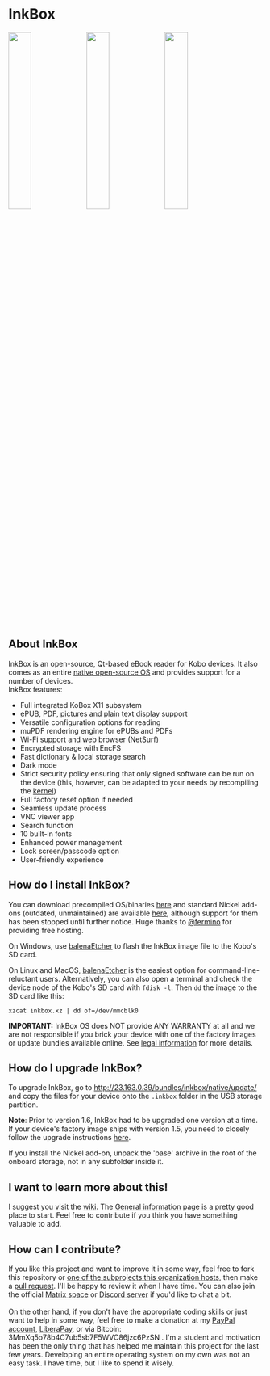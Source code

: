 # InkBox
<img src="https://github.com/Kobo-InkBox/inkbox/blob/master/screenshots/homepage.png?raw=true" width="30%"></img> <img src="https://github.com/Kobo-InkBox/inkbox/blob/master/screenshots/reading.png?raw=true" width="30%"></img> <img src="https://github.com/Kobo-InkBox/inkbox/blob/master/screenshots/library.png?raw=true" width="30%"></img> 
## About InkBox
InkBox is an open-source, Qt-based eBook reader for Kobo devices. It also comes as an entire [native open-source OS](https://github.com/Kobo-InkBox/rootfs) and provides support for a number of devices.
<br>
InkBox features:
- Full integrated KoBox X11 subsystem
- ePUB, PDF, pictures and plain text display support
- Versatile configuration options for reading
- muPDF rendering engine for ePUBs and PDFs
- Wi-Fi support and web browser (NetSurf)
- Encrypted storage with EncFS
- Fast dictionary & local storage search
- Dark mode
- Strict security policy ensuring that only signed software can be run on the device (this, however, can be adapted to your needs by recompiling the [kernel](https://github.com/Kobo-InkBox/kernel))
- Full factory reset option if needed
- Seamless update process
- VNC viewer app
- Search function
- 10 built-in fonts
- Enhanced power management
- Lock screen/passcode option
- User-friendly experience
## How do I install InkBox?
You can download precompiled OS/binaries [here](http://23.163.0.39/bundles/inkbox/native/) and standard Nickel add-ons (outdated, unmaintained) are available [here](http://23.163.0.39/bundles/inkbox/nickel/), although support for them has been stopped until further notice. Huge thanks to [@fermino](https://github.com/fermino) for providing free hosting.
<br>

On Windows, use [balenaEtcher](https://www.balena.io/etcher/) to flash the InkBox image file to the Kobo's SD card.

On Linux and MacOS, [balenaEtcher](https://www.balena.io/etcher/) is the easiest option for command-line-reluctant users.
Alternatively, you can also open a terminal and check the device node of the Kobo's SD card with `fdisk -l`. Then `dd` the image to the SD card like this:

```
xzcat inkbox.xz | dd of=/dev/mmcblk0
```
<b>IMPORTANT:</b> InkBox OS does NOT provide ANY WARRANTY at all and we are not responsible if you brick your device with one of the factory images or update bundles available online. See [legal information](https://github.com/Kobo-InkBox/inkbox/blob/master/LEGAL.md) for more details.

## How do I upgrade InkBox?
To upgrade InkBox, go to http://23.163.0.39/bundles/inkbox/native/update/ and copy the files for your device onto the `.inkbox` folder in the USB storage partition.

**Note**: Prior to version 1.6, InkBox had to be upgraded one version at a time. If your device's factory image ships with version 1.5, you need to closely follow the upgrade instructions [here](http://23.163.0.39/bundles/inkbox/native/update/1.6/HOWTO-Update).

If you install the Nickel add-on, unpack the 'base' archive in the root of the onboard storage, not in any subfolder inside it.
## I want to learn more about this!
I suggest you visit the [wiki](https://inkbox.ddns.net/wiki). The [General information](https://inkbox.ddns.net/wiki/index.php?title=General_information) page is a pretty good place to start. Feel free to contribute if you think you have something valuable to add.
## How can I contribute?
If you like this project and want to improve it in some way, feel free to fork this repository or [one of the subprojects this organization hosts](https://github.com/Kobo-InkBox), then make a [pull request](https://github.com/Kobo-InkBox/inkbox/pulls). I'll be happy to review it when I have time. You can also join the official [Matrix space](https://matrix.to/#/#inkbox-os-project:matrix.org) or [Discord server](https://discord.com/invite/uSWtWbY23m) if you'd like to chat a bit.
<br><br>
On the other hand, if you don't have the appropriate coding skills or just want to help in some way, feel free to make a donation at my [PayPal account](https://paypal.me/inkboxos/), [LiberaPay](https://liberapay.com/tux-linux/), or via Bitcoin: 3MmXq5o78b4C7ub5sb7F5WVC86jzc6PzSN . I'm a student and motivation has been the only thing that has helped me maintain this project for the last few years. Developing an entire operating system on my own was not an easy task. I have time, but I like to spend it wisely.

